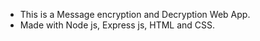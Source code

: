 
- This is a Message encryption and Decryption Web App.
- Made with Node js, Express js, HTML and CSS.
<pre>
</pre>


